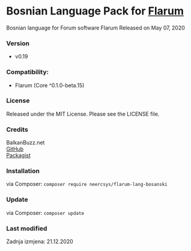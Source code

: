 # Bosnian Language Pack for [Flarum](http://flarum.org/)
Bosnian language for Forum software Flarum
Released on May 07, 2020

### Version
- v0.19

### Compatibility:
- Flarum (Core ^0.1.0-beta.15)

### License
Released under the MIT License. Please see the LICENSE file.

### Credits
BalkanBuzz.net</br>
[GitHub](https://github.com/neercsys/flarum-lang-bosanski.git)</br>
[Packagist](https://packagist.org/packages/neercsys/flarum-lang-bosanski)

### Installation

via Composer: `composer require neercsys/flarum-lang-bosanski`

### Update

via Composer: `composer update`

### Last modified
Zadnja izmjena: 21.12.2020
